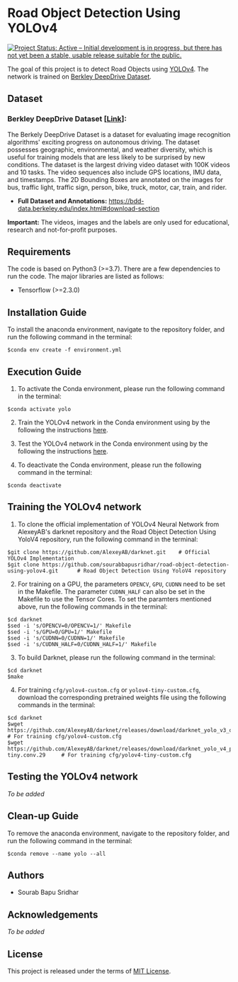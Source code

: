 # Road Object Detection Using YOLOv4

[![Project Status: Active – Initial development is in progress, but there has not yet been a stable, usable release suitable for the public.](https://www.repostatus.org/badges/latest/wip.svg)](https://www.repostatus.org/#wip)

The goal of this project is to detect Road Objects using [YOLOv4](https://github.com/AlexeyAB/darknet). The network is trained on [Berkley DeepDrive Dataset](https://bdd-data.berkeley.edu/).

## Dataset
### Berkley DeepDrive Dataset [[Link](https://bdd-data.berkeley.edu/index.html)]:
The Berkely DeepDrive Dataset is a dataset for evaluating image recognition algorithms' exciting progress on autonomous driving. The dataset possesses geographic, environmental, and weather diversity, which is useful for training models that are less likely to be surprised by new conditions. The dataset is the largest driving video dataset with 100K videos and 10 tasks. The video sequences also include GPS locations, IMU data, and timestamps. The 2D Bounding Boxes are annotated on the images for bus, traffic light, traffic sign, person, bike, truck, motor, car, train, and rider.

- **Full Dataset and Annotations:** https://bdd-data.berkeley.edu/index.html#download-section

**Important:** The videos, images and the labels are only used for educational, research and not-for-profit purposes.

## Requirements
The code is based on Python3 (>=3.7). There are a few dependencies to run the code. The major libraries are listed as follows:
* Tensorflow (>=2.3.0)

## Installation Guide
To install the anaconda environment, navigate to the repository folder, and run the following command in the terminal:

```
$conda env create -f environment.yml
```

## Execution Guide
1. To activate the Conda environment, please run the following command in the terminal:

```
$conda activate yolo
```

2. Train the YOLOv4 network in the Conda environment using by the following the instructions [here](https://github.com/sourabbapusridhar/road-object-detection-using-yolov4#training-the-yolov4-network).

3. Test the YOLOv4 network in the Conda environment using by the following the instructions [here](https://github.com/sourabbapusridhar/road-object-detection-using-yolov4#testing-the-yolov4-network).

4. To deactivate the Conda environment, please run the following command in the terminal:

```
$conda deactivate
```

## Training the YOLOv4 network
1. To clone the official implementation of YOLOv4 Neural Network from AlexeyAB's darknet repository and the Road Object Detection Using YoloV4 repository, run the following command in the terminal:

```
$git clone https://github.com/AlexeyAB/darknet.git    # Official YOLOv4 Implementation
$git clone https://github.com/sourabbapusridhar/road-object-detection-using-yolov4.git      # Road Object Detection Using YoloV4 repository
```

2. For training on a GPU, the parameters `OPENCV`, `GPU`, `CUDNN` need to be set in the Makefile. The parameter `CUDNN_HALF` can also be set in the Makefile to use the Tensor Cores. To set the paramters mentioned above, run the following commands in the terminal:

```
$cd darknet
$sed -i 's/OPENCV=0/OPENCV=1/' Makefile
$sed -i 's/GPU=0/GPU=1/' Makefile
$sed -i 's/CUDNN=0/CUDNN=1/' Makefile
$sed -i 's/CUDNN_HALF=0/CUDNN_HALF=1/' Makefile
```

3. To build Darknet, please run the following command in the terminal:

```
$cd darknet
$make
```

4. For training `cfg/yolov4-custom.cfg` or `yolov4-tiny-custom.cfg`, download the corresponding pretrained weights file using the following commands in the terminal:

```
$cd darknet
$wget https://github.com/AlexeyAB/darknet/releases/download/darknet_yolo_v3_optimal/yolov4.conv.137     # For training cfg/yolov4-custom.cfg
$wget https://github.com/AlexeyAB/darknet/releases/download/darknet_yolo_v4_pre/yolov4-tiny.conv.29     # For training cfg/yolov4-tiny-custom.cfg
```


## Testing the YOLOv4 network
*To be added*

## Clean-up Guide
To remove the anaconda environment, navigate to the repository folder, and run the following command in the terminal:

```
$conda remove --name yolo --all
```

## Authors
* Sourab Bapu Sridhar

## Acknowledgements
*To be added*

## License
This project is released under the terms of [MIT License](LICENSE).

